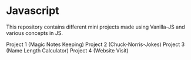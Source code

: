 # Javascript
This repository contains different mini projects made using Vanilla-JS and various concepts in JS.

Project 1 (Magic Notes Keeping)
Project 2 (Chuck-Norris-Jokes)
Project 3 (Name Length Calculator)
Project 4 (Website Visit)
